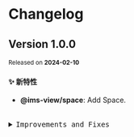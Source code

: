 # Changelog

## Version&nbsp;1.0.0

<sup>Released on **2024-02-10**</sup>

#### ✨ 新特性

- **@ims-view/space**: Add Space.

<br/>

<details>
<summary><kbd>Improvements and Fixes</kbd></summary>

#### What's improved

- **@ims-view/space**: Add Space ([b1e539d](https://github.com/eternallycyf/components/commit/b1e539d))

</details>
